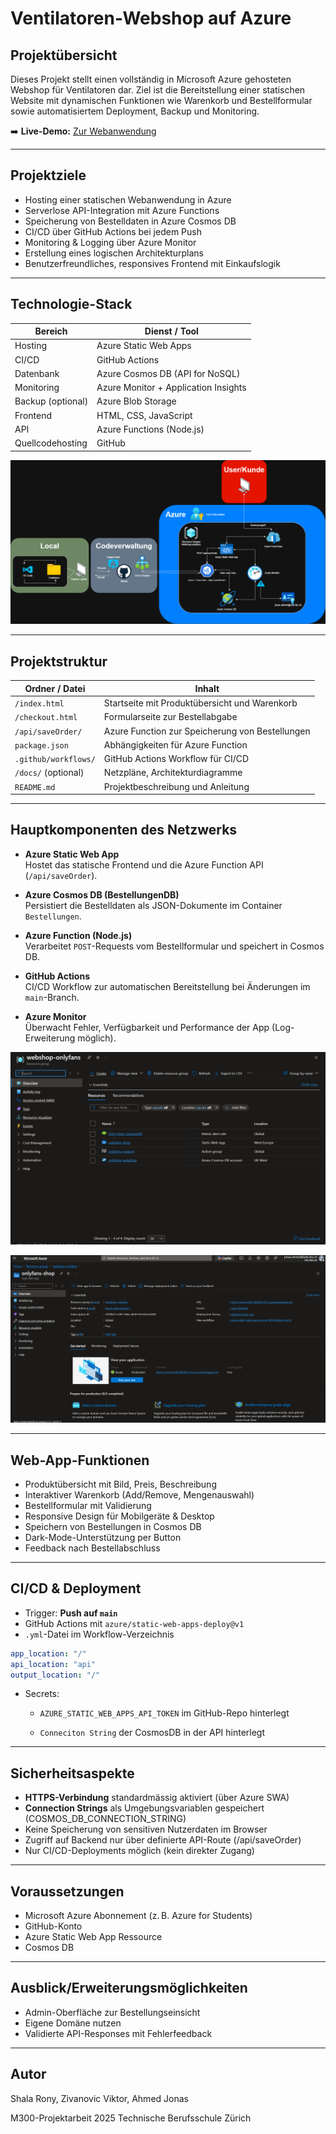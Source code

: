 # Ventilatoren-Webshop auf Azure

## Projektübersicht

Dieses Projekt stellt einen vollständig in Microsoft Azure gehosteten Webshop für Ventilatoren dar. Ziel ist die Bereitstellung einer statischen Website mit dynamischen Funktionen wie Warenkorb und Bestellformular sowie automatisiertem Deployment, Backup und Monitoring.

➡️ **Live-Demo:** [Zur Webanwendung](https://proud-hill-00bd9e103.2.azurestaticapps.net/)

---

## Projektziele

- Hosting einer statischen Webanwendung in Azure
- Serverlose API-Integration mit Azure Functions
- Speicherung von Bestelldaten in Azure Cosmos DB
- CI/CD über GitHub Actions bei jedem Push
- Monitoring & Logging über Azure Monitor
- Erstellung eines logischen Architekturplans
- Benutzerfreundliches, responsives Frontend mit Einkaufslogik

---

## Technologie-Stack

| Bereich           | Dienst / Tool                      |
|-------------------|------------------------------------|
| Hosting           | Azure Static Web Apps              |
| CI/CD             | GitHub Actions                     |
| Datenbank         | Azure Cosmos DB (API for NoSQL)    |
| Monitoring        | Azure Monitor + Application Insights |
| Backup (optional) | Azure Blob Storage                 |
| Frontend          | HTML, CSS, JavaScript              |
| API               | Azure Functions (Node.js)          |
| Quellcodehosting  | GitHub                             |



![alt text](M300-Webshop-OnlyFans.png)

---

## Projektstruktur

| Ordner / Datei     | Inhalt                                                  |
|--------------------|---------------------------------------------------------|
| `/index.html`      | Startseite mit Produktübersicht und Warenkorb           |
| `/checkout.html`   | Formularseite zur Bestellabgabe                         |
| `/api/saveOrder/`  | Azure Function zur Speicherung von Bestellungen         |
| `package.json`     | Abhängigkeiten für Azure Function                       |
| `.github/workflows/` | GitHub Actions Workflow für CI/CD                    |
| `/docs/` (optional) | Netzpläne, Architekturdiagramme                         |
| `README.md`        | Projektbeschreibung und Anleitung                        |

---

## Hauptkomponenten des Netzwerks



- **Azure Static Web App**  
  Hostet das statische Frontend und die Azure Function API (`/api/saveOrder`).

- **Azure Cosmos DB (BestellungenDB)**  
  Persistiert die Bestelldaten als JSON-Dokumente im Container `Bestellungen`.

- **Azure Function (Node.js)**  
  Verarbeitet `POST`-Requests vom Bestellformular und speichert in Cosmos DB.

- **GitHub Actions**  
  CI/CD Workflow zur automatischen Bereitstellung bei Änderungen im `main`-Branch.

- **Azure Monitor**  
  Überwacht Fehler, Verfügbarkeit und Performance der App (Log-Erweiterung möglich).

![alt text](resource-groups.png)

![alt text](static-web-app.png)

---

## Web-App-Funktionen

- Produktübersicht mit Bild, Preis, Beschreibung
- Interaktiver Warenkorb (Add/Remove, Mengenauswahl)
- Bestellformular mit Validierung
- Responsive Design für Mobilgeräte & Desktop
- Speichern von Bestellungen in Cosmos DB
- Dark-Mode-Unterstützung per Button
- Feedback nach Bestellabschluss

---

## CI/CD & Deployment

- Trigger: **Push auf `main`**
- GitHub Actions mit `azure/static-web-apps-deploy@v1`
- `.yml`-Datei im Workflow-Verzeichnis

```yaml
app_location: "/"
api_location: "api"
output_location: "/"
```

- Secrets: 
    - `AZURE_STATIC_WEB_APPS_API_TOKEN` im GitHub-Repo hinterlegt

    - `Conneciton String` der CosmosDB in der API hinterlegt

---

## Sicherheitsaspekte

- **HTTPS-Verbindung** standardmässig aktiviert (über Azure SWA)
- **Connection Strings** als Umgebungsvariablen gespeichert (COSMOS_DB_CONNECTION_STRING)
- Keine Speicherung von sensitiven Nutzerdaten im Browser
- Zugriff auf Backend nur über definierte API-Route (/api/saveOrder)
- Nur CI/CD-Deployments möglich (kein direkter Zugang)

---

## Voraussetzungen

- Microsoft Azure Abonnement (z. B. Azure for Students)
- GitHub-Konto
- Azure Static Web App Ressource
- Cosmos DB

--- 

## Ausblick/Erweiterungsmöglichkeiten

- Admin-Oberfläche zur Bestellungseinsicht
- Eigene Domäne nutzen
- Validierte API-Responses mit Fehlerfeedback

---

## Autor

Shala Rony,
Zivanovic Viktor,
Ahmed Jonas

M300-Projektarbeit 2025
Technische Berufsschule Zürich